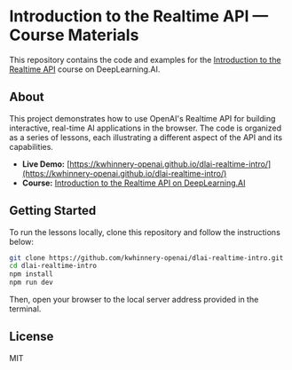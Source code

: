 # Introduction to the Realtime API — Course Materials

This repository contains the code and examples for the [Introduction to the Realtime API](https://www.deeplearning.ai/short-courses/openai-realtime-api/) course on DeepLearning.AI.

## About

This project demonstrates how to use OpenAI's Realtime API for building interactive, real-time AI applications in the browser. The code is organized as a series of lessons, each illustrating a different aspect of the API and its capabilities.

- **Live Demo:** [https://kwhinnery-openai.github.io/dlai-realtime-intro/](https://kwhinnery-openai.github.io/dlai-realtime-intro/)
- **Course:** [Introduction to the Realtime API on DeepLearning.AI](https://www.deeplearning.ai/short-courses/openai-realtime-api/)

## Getting Started

To run the lessons locally, clone this repository and follow the instructions below:

```bash
git clone https://github.com/kwhinnery-openai/dlai-realtime-intro.git
cd dlai-realtime-intro
npm install
npm run dev
```

Then, open your browser to the local server address provided in the terminal.

## License

MIT
